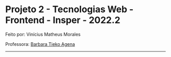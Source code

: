 # Projeto 2 - Tecnologias Web - Frontend - Insper - 2022.2
Feito por: Vinícius Matheus Morales

Professora: [Barbara Tieko Agena](http://lattes.cnpq.br/3888793516541327 "Lattes CV Barbara Tieko Agena")
___
